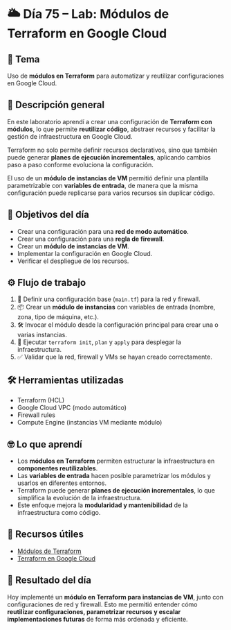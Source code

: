 # 🌥️ Día 75 – Lab: Módulos de Terraform en Google Cloud

## 📌 Tema

Uso de **módulos en Terraform** para automatizar y reutilizar configuraciones en Google Cloud.

## 📝 Descripción general

En este laboratorio aprendí a crear una configuración de **Terraform con módulos**, lo que permite **reutilizar código**, abstraer recursos y facilitar la gestión de infraestructura en Google Cloud.

Terraform no solo permite definir recursos declarativos, sino que también puede generar **planes de ejecución incrementales**, aplicando cambios paso a paso conforme evoluciona la configuración.

El uso de un **módulo de instancias de VM** permitió definir una plantilla parametrizable con **variables de entrada**, de manera que la misma configuración puede replicarse para varios recursos sin duplicar código.

## 🎯 Objetivos del día

- Crear una configuración para una **red de modo automático**.
- Crear una configuración para una **regla de firewall**.
- Crear un **módulo de instancias de VM**.
- Implementar la configuración en Google Cloud.
- Verificar el despliegue de los recursos.

## ⚙️ Flujo de trabajo

1. 📄 Definir una configuración base (`main.tf`) para la red y firewall.
2. 📦 Crear un **módulo de instancias** con variables de entrada (nombre, zona, tipo de máquina, etc.).
3. 🛠️ Invocar el módulo desde la configuración principal para crear una o varias instancias.
4. 🚀 Ejecutar `terraform init`, `plan` y `apply` para desplegar la infraestructura.
5. ✅ Validar que la red, firewall y VMs se hayan creado correctamente.

## 🛠️ Herramientas utilizadas

- Terraform (HCL)
- Google Cloud VPC (modo automático)
- Firewall rules
- Compute Engine (instancias VM mediante módulo)

## 🤓 Lo que aprendí

- Los **módulos en Terraform** permiten estructurar la infraestructura en **componentes reutilizables**.
- Las **variables de entrada** hacen posible parametrizar los módulos y usarlos en diferentes entornos.
- Terraform puede generar **planes de ejecución incrementales**, lo que simplifica la evolución de la infraestructura.
- Este enfoque mejora la **modularidad y mantenibilidad** de la infraestructura como código.

## 🔗 Recursos útiles

- [Módulos de Terraform](https://developer.hashicorp.com/terraform/language/modules)
- [Terraform en Google Cloud](https://cloud.google.com/docs/terraform)

## 🚀 Resultado del día

Hoy implementé un **módulo en Terraform para instancias de VM**, junto con configuraciones de red y firewall.
Esto me permitió entender cómo **reutilizar configuraciones, parametrizar recursos y escalar implementaciones futuras** de forma más ordenada y eficiente.
